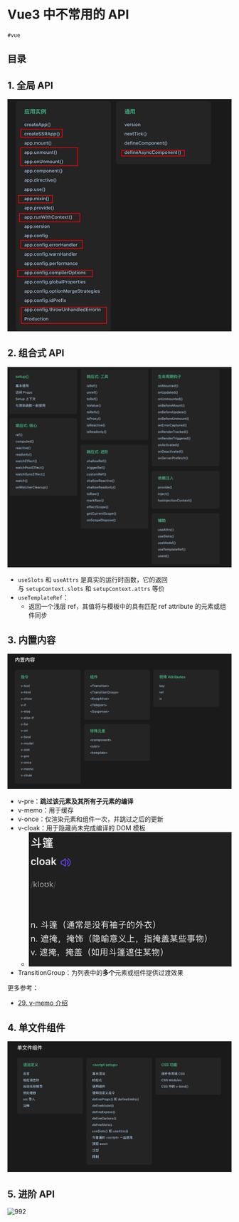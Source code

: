 
# Vue3 中不常用的 API

`#vue` 


## 目录
<!-- toc -->
 ## 1. 全局 API  

![图片&文件](./files/20241105-16.png)

## 2. 组合式 API

![图片&文件](./files/20241105-17.png)

- `useSlots` 和 `useAttrs` 是真实的运行时函数，它的返回与 `setupContext.slots` 和 `setupContext.attrs` 等价
- `useTemplateRef`：
	- 返回一个浅层 ref，其值将与模板中的具有匹配 ref attribute 的元素或组件同步

## 3. 内置内容

![图片&文件](./files/20241105-18.png)
- v-pre：**跳过该元素及其所有子元素的编译**
- v-memo：用于缓存
- v-once：仅渲染元素和组件一次，并跳过之后的更新
- v-cloak：用于隐藏尚未完成编译的 DOM 模板
	- ![图片&文件](./files/20241105-19.png)
- TransitionGroup：为列表中的**多个**元素或组件提供过渡效果


更多参考：
- [29. v-memo 介绍](/post/vtfiPOVb.html)

## 4. 单文件组件

![图片&文件](./files/20241105-20.png)



## 5. 进阶 API

![992](#)